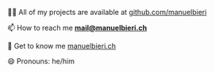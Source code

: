 👨‍💻 All of my projects are available at [github.com/manuelbieri](https://github.com/manuelbieri?tab=repositories)

📫 How to reach me **[mail@manuelbieri.ch](mailto:mail@manuelbieri.ch)**

📄 Get to know me [manuelbieri.ch](https://manuelbieri.ch)

😄 Pronouns: he/him
